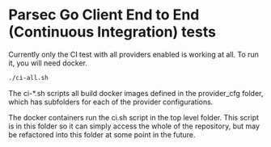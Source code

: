 # Parsec Go Client End to End  (Continuous Integration) tests

Currently only the CI test with all providers enabled is working at all.  To run it, you will need docker.

```bash
./ci-all.sh
```

The ci-*.sh scripts all build docker images defined in the provider_cfg folder, which has subfolders for each of the provider configurations.

The docker containers run the ci.sh script in the top level folder.  This script is in this folder so it can simply access the whole of the repository, but may
be refactored into this folder at some point in the future.